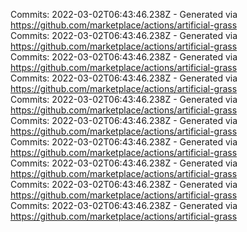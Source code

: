 Commits: 2022-03-02T06:43:46.238Z - Generated via https://github.com/marketplace/actions/artificial-grass
<br>
Commits: 2022-03-02T06:43:46.238Z - Generated via https://github.com/marketplace/actions/artificial-grass
<br>
Commits: 2022-03-02T06:43:46.238Z - Generated via https://github.com/marketplace/actions/artificial-grass
<br>
Commits: 2022-03-02T06:43:46.238Z - Generated via https://github.com/marketplace/actions/artificial-grass
<br>
Commits: 2022-03-02T06:43:46.238Z - Generated via https://github.com/marketplace/actions/artificial-grass
<br>
Commits: 2022-03-02T06:43:46.238Z - Generated via https://github.com/marketplace/actions/artificial-grass
<br>
Commits: 2022-03-02T06:43:46.238Z - Generated via https://github.com/marketplace/actions/artificial-grass
<br>
Commits: 2022-03-02T06:43:46.238Z - Generated via https://github.com/marketplace/actions/artificial-grass
<br>
Commits: 2022-03-02T06:43:46.238Z - Generated via https://github.com/marketplace/actions/artificial-grass
<br>
Commits: 2022-03-02T06:43:46.238Z - Generated via https://github.com/marketplace/actions/artificial-grass
<br>
